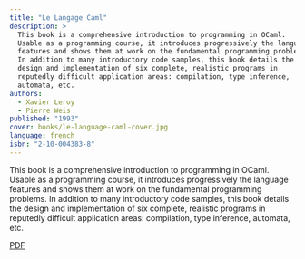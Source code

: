 ```yaml
---
title: "Le Langage Caml"
description: >
  This book is a comprehensive introduction to programming in OCaml.
  Usable as a programming course, it introduces progressively the language
  features and shows them at work on the fundamental programming problems.
  In addition to many introductory code samples, this book details the
  design and implementation of six complete, realistic programs in
  reputedly difficult application areas: compilation, type inference,
  automata, etc.
authors:
  - Xavier Leroy
  - Pierre Weis
published: "1993"
cover: books/le-language-caml-cover.jpg
language: french
isbn: "2-10-004383-8"
---
```


This book is a comprehensive introduction to programming in OCaml.
Usable as a programming course, it introduces progressively the language
features and shows them at work on the fundamental programming problems.
In addition to many introductory code samples, this book details the
design and implementation of six complete, realistic programs in
reputedly difficult application areas: compilation, type inference,
automata, etc.

[PDF](http://caml.inria.fr/pub/distrib/books/llc.pdf)